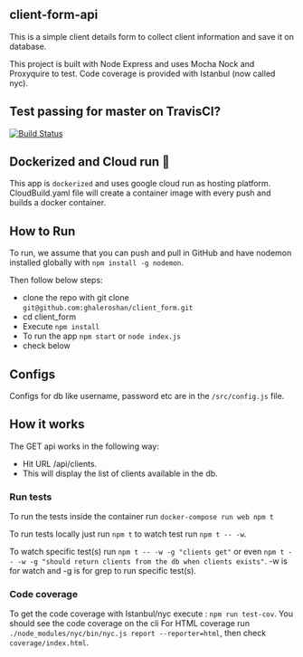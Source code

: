 ## client-form-api
This is a simple client details form to collect client information and save it on database.

This project is built with Node Express and uses Mocha Nock and Proxyquire to test. Code coverage is provided with Istanbul (now called nyc).

## Test passing for master on TravisCI?
[![Build Status](https://travis-ci.com/ghaleroshan/client-form-api.svg?branch=master)](https://travis-ci.com/ghaleroshan/client-form-api)

## Dockerized and Cloud run :whale:
This app is `dockerized` and uses google cloud run as hosting platform. CloudBuild.yaml file will create a container image with every push and builds a docker container. 

## How to Run
To run, we assume that you can push and pull in GitHub and have nodemon installed globally with `npm install -g nodemon`. 

Then follow below steps:

- clone the repo with git clone `git@github.com:ghaleroshan/client_form.git`
- cd client_form
- Execute `npm install`
- To run the app `npm start` or `node index.js`
- check below

## Configs
Configs for db like username, password etc are in the `/src/config.js` file.

## How it works
The GET api works in the following way:

- Hit URL /api/clients.
- This will display the list of clients available in the db.

### Run tests

To run the tests inside the container run `docker-compose run web npm t`

To run tests locally just run `npm t` to watch test run `npm t -- -w`.

To watch specific test(s) run `npm t -- -w -g "clients get"` or even
`npm t -- -w -g "should return clients from the db when clients exists"`. -w is for watch and -g is for grep to run specific test(s).

### Code coverage

To get the code coverage with Istanbul/nyc execute : `npm run test-cov`. You should see the code coverage on the cli
For HTML coverage run `./node_modules/nyc/bin/nyc.js report --reporter=html`, then check `coverage/index.html`.


